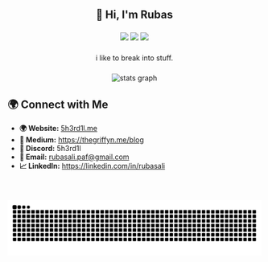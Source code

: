 <h2 align="center">👋 Hi, I'm Rubas</h2>

###

<div align="center">
   <img src="https://img.shields.io/badge/cybersecurity-%2314354C.svg?&style=for-the-badge&logo=cybersecurity&logoColor=white"/>
  <img src="https://img.shields.io/badge/c++-%2300599C.svg?&style=for-the-badge&logo=c%2B%2B&logoColor=white"/>
<img src="https://img.shields.io/badge/5H3RD1L-%23FF5F5F.svg?&style=for-the-badge&logo=probot&logoColor=white"/>

</div>

###

<p align="center">i like to break into stuff.</p>

###

<div align="center">
  <img src="https://github-readme-stats.vercel.app/api?username=5h3rd1l&hide_title=false&hide_rank=false&show_icons=true&include_all_commits=true&count_private=true&disable_animations=false&theme=dracula&locale=en&hide_border=false" height="150" alt="stats graph"  />
</div>

## 🌍 **Connect with Me**
<ul>
  <li><b>🌍 Website:</b> <a href="https://5h3rd1l.vercel.app/" target="_blank">5h3rd1l.me</a></li>
  <li><b>📜 Medium:</b> <a href="https://medium.com/@rubasali.paf" target="_blank">https://thegriffyn.me/blog</a></li>
  <li><b>🚀 Discord:</b> 5h3rd1l</li>
  <li><b>📩 Email:</b> <a href="mailto:rubasali.paf@gmail.com">rubasali.paf@gmail.com</a></li>
  <li><b>📈 LinkedIn:</b> <a href="https://linkedin.com/in/rubasali" target="_blank">https://linkedin.com/in/rubasali</a></li>
</ul>

###

<br clear="both">

![snake gif](https://github.com/5h3rd1l/5h3rd1l/blob/output/github-snake-dark.svg)

###
